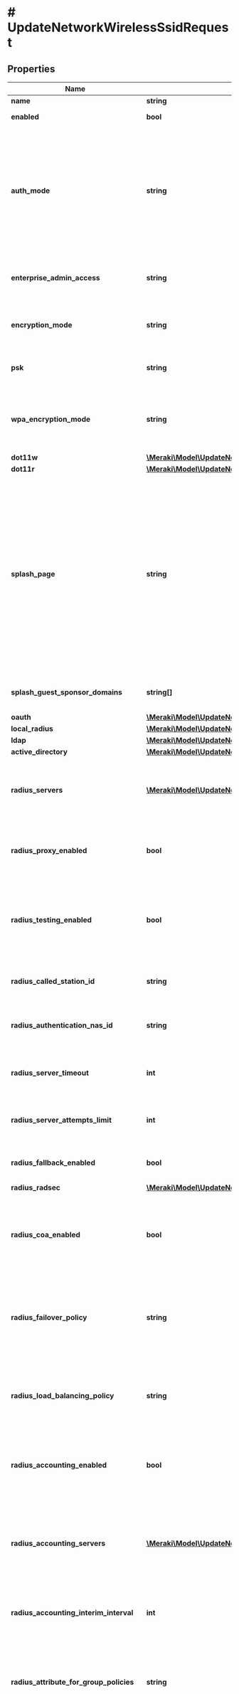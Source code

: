 # # UpdateNetworkWirelessSsidRequest

## Properties

Name | Type | Description | Notes
------------ | ------------- | ------------- | -------------
**name** | **string** | The name of the SSID | [optional]
**enabled** | **bool** | Whether or not the SSID is enabled | [optional]
**auth_mode** | **string** | The association control method for the SSID (&#39;open&#39;, &#39;open-enhanced&#39;, &#39;psk&#39;, &#39;open-with-radius&#39;, &#39;open-with-nac&#39;, &#39;8021x-meraki&#39;, &#39;8021x-nac&#39;, &#39;8021x-radius&#39;, &#39;8021x-google&#39;, &#39;8021x-entra&#39;, &#39;8021x-localradius&#39;, &#39;ipsk-with-radius&#39;, &#39;ipsk-without-radius&#39;, &#39;ipsk-with-nac&#39; or &#39;ipsk-with-radius-easy-psk&#39;) | [optional]
**enterprise_admin_access** | **string** | Whether or not an SSID is accessible by &#39;enterprise&#39; administrators (&#39;access disabled&#39; or &#39;access enabled&#39;) | [optional]
**encryption_mode** | **string** | The psk encryption mode for the SSID (&#39;wep&#39; or &#39;wpa&#39;). This param is only valid if the authMode is &#39;psk&#39; | [optional]
**psk** | **string** | The passkey for the SSID. This param is only valid if the authMode is &#39;psk&#39; | [optional]
**wpa_encryption_mode** | **string** | The types of WPA encryption. (&#39;WPA1 only&#39;, &#39;WPA1 and WPA2&#39;, &#39;WPA2 only&#39;, &#39;WPA3 Transition Mode&#39;, &#39;WPA3 only&#39; or &#39;WPA3 192-bit Security&#39;) | [optional]
**dot11w** | [**\Meraki\Model\UpdateNetworkApplianceSsidRequestDot11w**](UpdateNetworkApplianceSsidRequestDot11w.md) |  | [optional]
**dot11r** | [**\Meraki\Model\UpdateNetworkWirelessSsidRequestDot11r**](UpdateNetworkWirelessSsidRequestDot11r.md) |  | [optional]
**splash_page** | **string** | The type of splash page for the SSID (&#39;None&#39;, &#39;Click-through splash page&#39;, &#39;Billing&#39;, &#39;Password-protected with Meraki RADIUS&#39;, &#39;Password-protected with custom RADIUS&#39;, &#39;Password-protected with Active Directory&#39;, &#39;Password-protected with LDAP&#39;, &#39;SMS authentication&#39;, &#39;Systems Manager Sentry&#39;, &#39;Facebook Wi-Fi&#39;, &#39;Google OAuth&#39;, &#39;Microsoft Entra ID&#39;, &#39;Sponsored guest&#39;, &#39;Cisco ISE&#39; or &#39;Google Apps domain&#39;). This attribute is not supported for template children. | [optional]
**splash_guest_sponsor_domains** | **string[]** | Array of valid sponsor email domains for sponsored guest splash type. | [optional]
**oauth** | [**\Meraki\Model\UpdateNetworkWirelessSsidRequestOauth**](UpdateNetworkWirelessSsidRequestOauth.md) |  | [optional]
**local_radius** | [**\Meraki\Model\UpdateNetworkWirelessSsidRequestLocalRadius**](UpdateNetworkWirelessSsidRequestLocalRadius.md) |  | [optional]
**ldap** | [**\Meraki\Model\UpdateNetworkWirelessSsidRequestLdap**](UpdateNetworkWirelessSsidRequestLdap.md) |  | [optional]
**active_directory** | [**\Meraki\Model\UpdateNetworkWirelessSsidRequestActiveDirectory**](UpdateNetworkWirelessSsidRequestActiveDirectory.md) |  | [optional]
**radius_servers** | [**\Meraki\Model\UpdateNetworkWirelessSsidRequestRadiusServersInner[]**](UpdateNetworkWirelessSsidRequestRadiusServersInner.md) | The RADIUS 802.1X servers to be used for authentication. This param is only valid if the authMode is &#39;open-with-radius&#39;, &#39;8021x-radius&#39; or &#39;ipsk-with-radius&#39; | [optional]
**radius_proxy_enabled** | **bool** | If true, Meraki devices will proxy RADIUS messages through the Meraki cloud to the configured RADIUS auth and accounting servers. | [optional]
**radius_testing_enabled** | **bool** | If true, Meraki devices will periodically send Access-Request messages to configured RADIUS servers using identity &#39;meraki_8021x_test&#39; to ensure that the RADIUS servers are reachable. | [optional]
**radius_called_station_id** | **string** | The template of the called station identifier to be used for RADIUS (ex. $NODE_MAC$:$VAP_NUM$). | [optional]
**radius_authentication_nas_id** | **string** | The template of the NAS identifier to be used for RADIUS authentication (ex. $NODE_MAC$:$VAP_NUM$). | [optional]
**radius_server_timeout** | **int** | The amount of time for which a RADIUS client waits for a reply from the RADIUS server (must be between 1-10 seconds). | [optional]
**radius_server_attempts_limit** | **int** | The maximum number of transmit attempts after which a RADIUS server is failed over (must be between 1-5). | [optional]
**radius_fallback_enabled** | **bool** | Whether or not higher priority RADIUS servers should be retried after 60 seconds. | [optional]
**radius_radsec** | [**\Meraki\Model\UpdateNetworkWirelessSsidRequestRadiusRadsec**](UpdateNetworkWirelessSsidRequestRadiusRadsec.md) |  | [optional]
**radius_coa_enabled** | **bool** | If true, Meraki devices will act as a RADIUS Dynamic Authorization Server and will respond to RADIUS Change-of-Authorization and Disconnect messages sent by the RADIUS server. | [optional]
**radius_failover_policy** | **string** | This policy determines how authentication requests should be handled in the event that all of the configured RADIUS servers are unreachable (&#39;Deny access&#39; or &#39;Allow access&#39;) | [optional]
**radius_load_balancing_policy** | **string** | This policy determines which RADIUS server will be contacted first in an authentication attempt and the ordering of any necessary retry attempts (&#39;Strict priority order&#39; or &#39;Round robin&#39;) | [optional]
**radius_accounting_enabled** | **bool** | Whether or not RADIUS accounting is enabled. This param is only valid if the authMode is &#39;open-with-radius&#39;, &#39;8021x-radius&#39; or &#39;ipsk-with-radius&#39; | [optional]
**radius_accounting_servers** | [**\Meraki\Model\UpdateNetworkWirelessSsidRequestRadiusAccountingServersInner[]**](UpdateNetworkWirelessSsidRequestRadiusAccountingServersInner.md) | The RADIUS accounting 802.1X servers to be used for authentication. This param is only valid if the authMode is &#39;open-with-radius&#39;, &#39;8021x-radius&#39; or &#39;ipsk-with-radius&#39; and radiusAccountingEnabled is &#39;true&#39; | [optional]
**radius_accounting_interim_interval** | **int** | The interval (in seconds) in which accounting information is updated and sent to the RADIUS accounting server. | [optional]
**radius_attribute_for_group_policies** | **string** | Specify the RADIUS attribute used to look up group policies (&#39;Filter-Id&#39;, &#39;Reply-Message&#39;, &#39;Airespace-ACL-Name&#39; or &#39;Aruba-User-Role&#39;). Access points must receive this attribute in the RADIUS Access-Accept message | [optional]
**ip_assignment_mode** | **string** | The client IP assignment mode (&#39;NAT mode&#39;, &#39;Bridge mode&#39;, &#39;Layer 3 roaming&#39;, &#39;Ethernet over GRE&#39;, &#39;Layer 3 roaming with a concentrator&#39; or &#39;VPN&#39;) | [optional]
**use_vlan_tagging** | **bool** | Whether or not traffic should be directed to use specific VLANs. This param is only valid if the ipAssignmentMode is &#39;Bridge mode&#39; or &#39;Layer 3 roaming&#39; | [optional]
**concentrator_network_id** | **string** | The concentrator to use when the ipAssignmentMode is &#39;Layer 3 roaming with a concentrator&#39; or &#39;VPN&#39;. | [optional]
**secondary_concentrator_network_id** | **string** | The secondary concentrator to use when the ipAssignmentMode is &#39;VPN&#39;. If configured, the APs will switch to using this concentrator if the primary concentrator is unreachable. This param is optional. (&#39;disabled&#39; represents no secondary concentrator.) | [optional]
**disassociate_clients_on_vpn_failover** | **bool** | Disassociate clients when &#39;VPN&#39; concentrator failover occurs in order to trigger clients to re-associate and generate new DHCP requests. This param is only valid if ipAssignmentMode is &#39;VPN&#39;. | [optional]
**vlan_id** | **int** | The VLAN ID used for VLAN tagging. This param is only valid when the ipAssignmentMode is &#39;Layer 3 roaming with a concentrator&#39; or &#39;VPN&#39; | [optional]
**default_vlan_id** | **int** | The default VLAN ID used for &#39;all other APs&#39;. This param is only valid when the ipAssignmentMode is &#39;Bridge mode&#39; or &#39;Layer 3 roaming&#39; | [optional]
**ap_tags_and_vlan_ids** | [**\Meraki\Model\UpdateNetworkWirelessSsidRequestApTagsAndVlanIdsInner[]**](UpdateNetworkWirelessSsidRequestApTagsAndVlanIdsInner.md) | The list of tags and VLAN IDs used for VLAN tagging. This param is only valid when the ipAssignmentMode is &#39;Bridge mode&#39; or &#39;Layer 3 roaming&#39; | [optional]
**walled_garden_enabled** | **bool** | Allow access to a configurable list of IP ranges, which users may access prior to sign-on. | [optional]
**walled_garden_ranges** | **string[]** | Specify your walled garden by entering an array of addresses, ranges using CIDR notation, domain names, and domain wildcards (e.g. &#39;192.168.1.1/24&#39;, &#39;192.168.37.10/32&#39;, &#39;www.yahoo.com&#39;, &#39;*.google.com&#39;]). Meraki&#39;s splash page is automatically included in your walled garden. | [optional]
**gre** | [**\Meraki\Model\UpdateNetworkWirelessSsidRequestGre**](UpdateNetworkWirelessSsidRequestGre.md) |  | [optional]
**radius_override** | **bool** | If true, the RADIUS response can override VLAN tag. This is not valid when ipAssignmentMode is &#39;NAT mode&#39;. | [optional]
**radius_guest_vlan_enabled** | **bool** | Whether or not RADIUS Guest VLAN is enabled. This param is only valid if the authMode is &#39;open-with-radius&#39; and addressing mode is not set to &#39;isolated&#39; or &#39;nat&#39; mode | [optional]
**radius_guest_vlan_id** | **int** | VLAN ID of the RADIUS Guest VLAN. This param is only valid if the authMode is &#39;open-with-radius&#39; and addressing mode is not set to &#39;isolated&#39; or &#39;nat&#39; mode | [optional]
**min_bitrate** | **float** | The minimum bitrate in Mbps of this SSID in the default indoor RF profile. (&#39;1&#39;, &#39;2&#39;, &#39;5.5&#39;, &#39;6&#39;, &#39;9&#39;, &#39;11&#39;, &#39;12&#39;, &#39;18&#39;, &#39;24&#39;, &#39;36&#39;, &#39;48&#39; or &#39;54&#39;) | [optional]
**band_selection** | **string** | The client-serving radio frequencies of this SSID in the default indoor RF profile. (&#39;Dual band operation&#39;, &#39;5 GHz band only&#39; or &#39;Dual band operation with Band Steering&#39;) | [optional]
**per_client_bandwidth_limit_up** | **int** | The upload bandwidth limit in Kbps. (0 represents no limit.) | [optional]
**per_client_bandwidth_limit_down** | **int** | The download bandwidth limit in Kbps. (0 represents no limit.) | [optional]
**per_ssid_bandwidth_limit_up** | **int** | The total upload bandwidth limit in Kbps. (0 represents no limit.) | [optional]
**per_ssid_bandwidth_limit_down** | **int** | The total download bandwidth limit in Kbps. (0 represents no limit.) | [optional]
**lan_isolation_enabled** | **bool** | Boolean indicating whether Layer 2 LAN isolation should be enabled or disabled. Only configurable when ipAssignmentMode is &#39;Bridge mode&#39;. | [optional]
**visible** | **bool** | Boolean indicating whether APs should advertise or hide this SSID. APs will only broadcast this SSID if set to true | [optional]
**available_on_all_aps** | **bool** | Boolean indicating whether all APs should broadcast the SSID or if it should be restricted to APs matching any availability tags. Can only be false if the SSID has availability tags. | [optional]
**availability_tags** | **string[]** | Accepts a list of tags for this SSID. If availableOnAllAps is false, then the SSID will only be broadcast by APs with tags matching any of the tags in this list. | [optional]
**mandatory_dhcp_enabled** | **bool** | If true, Mandatory DHCP will enforce that clients connecting to this SSID must use the IP address assigned by the DHCP server. Clients who use a static IP address won&#39;t be able to associate. | [optional]
**adult_content_filtering_enabled** | **bool** | Boolean indicating whether or not adult content will be blocked | [optional]
**dns_rewrite** | [**\Meraki\Model\UpdateNetworkWirelessSsidRequestDnsRewrite**](UpdateNetworkWirelessSsidRequestDnsRewrite.md) |  | [optional]
**speed_burst** | [**\Meraki\Model\UpdateNetworkWirelessSsidRequestSpeedBurst**](UpdateNetworkWirelessSsidRequestSpeedBurst.md) |  | [optional]
**named_vlans** | [**\Meraki\Model\UpdateNetworkWirelessSsidRequestNamedVlans**](UpdateNetworkWirelessSsidRequestNamedVlans.md) |  | [optional]

[[Back to Model list]](../../README.md#models) [[Back to API list]](../../README.md#endpoints) [[Back to README]](../../README.md)
